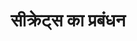 ---
title: "सीक्रेट्स का प्रबंधन"
weight: 60
description: सीक्रेट्स का उपयोग करके गोपनीय सेटिंग्स डेटा का प्रबंधन।
--- 
